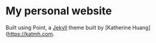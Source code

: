 # My personal website

Built using Point, a [Jekyll](https://jekyllrb.com/) theme built by [Katherine Huang](https://katmh.com.
